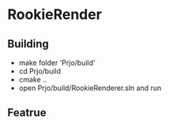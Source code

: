 # RookieRender

## Building

- make folder 'Prjo/build'
- cd Prjo/build
- cmake ..
- open Prjo/build/RookieRenderer.sln and run

## Featrue
